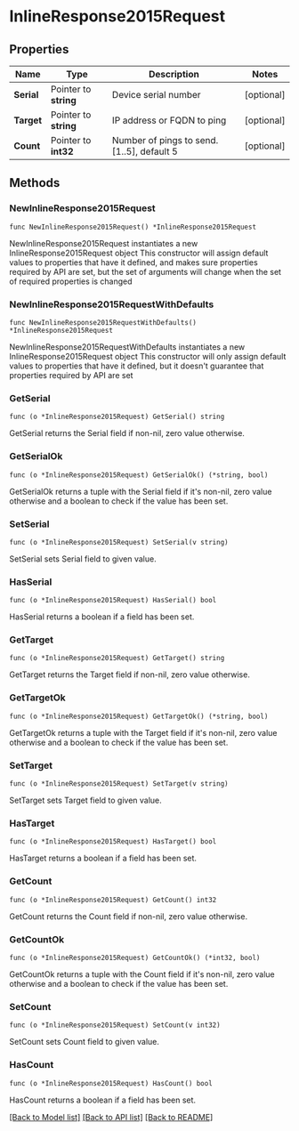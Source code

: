 # InlineResponse2015Request

## Properties

Name | Type | Description | Notes
------------ | ------------- | ------------- | -------------
**Serial** | Pointer to **string** | Device serial number | [optional] 
**Target** | Pointer to **string** | IP address or FQDN to ping | [optional] 
**Count** | Pointer to **int32** | Number of pings to send. [1..5], default 5 | [optional] 

## Methods

### NewInlineResponse2015Request

`func NewInlineResponse2015Request() *InlineResponse2015Request`

NewInlineResponse2015Request instantiates a new InlineResponse2015Request object
This constructor will assign default values to properties that have it defined,
and makes sure properties required by API are set, but the set of arguments
will change when the set of required properties is changed

### NewInlineResponse2015RequestWithDefaults

`func NewInlineResponse2015RequestWithDefaults() *InlineResponse2015Request`

NewInlineResponse2015RequestWithDefaults instantiates a new InlineResponse2015Request object
This constructor will only assign default values to properties that have it defined,
but it doesn't guarantee that properties required by API are set

### GetSerial

`func (o *InlineResponse2015Request) GetSerial() string`

GetSerial returns the Serial field if non-nil, zero value otherwise.

### GetSerialOk

`func (o *InlineResponse2015Request) GetSerialOk() (*string, bool)`

GetSerialOk returns a tuple with the Serial field if it's non-nil, zero value otherwise
and a boolean to check if the value has been set.

### SetSerial

`func (o *InlineResponse2015Request) SetSerial(v string)`

SetSerial sets Serial field to given value.

### HasSerial

`func (o *InlineResponse2015Request) HasSerial() bool`

HasSerial returns a boolean if a field has been set.

### GetTarget

`func (o *InlineResponse2015Request) GetTarget() string`

GetTarget returns the Target field if non-nil, zero value otherwise.

### GetTargetOk

`func (o *InlineResponse2015Request) GetTargetOk() (*string, bool)`

GetTargetOk returns a tuple with the Target field if it's non-nil, zero value otherwise
and a boolean to check if the value has been set.

### SetTarget

`func (o *InlineResponse2015Request) SetTarget(v string)`

SetTarget sets Target field to given value.

### HasTarget

`func (o *InlineResponse2015Request) HasTarget() bool`

HasTarget returns a boolean if a field has been set.

### GetCount

`func (o *InlineResponse2015Request) GetCount() int32`

GetCount returns the Count field if non-nil, zero value otherwise.

### GetCountOk

`func (o *InlineResponse2015Request) GetCountOk() (*int32, bool)`

GetCountOk returns a tuple with the Count field if it's non-nil, zero value otherwise
and a boolean to check if the value has been set.

### SetCount

`func (o *InlineResponse2015Request) SetCount(v int32)`

SetCount sets Count field to given value.

### HasCount

`func (o *InlineResponse2015Request) HasCount() bool`

HasCount returns a boolean if a field has been set.


[[Back to Model list]](../README.md#documentation-for-models) [[Back to API list]](../README.md#documentation-for-api-endpoints) [[Back to README]](../README.md)


